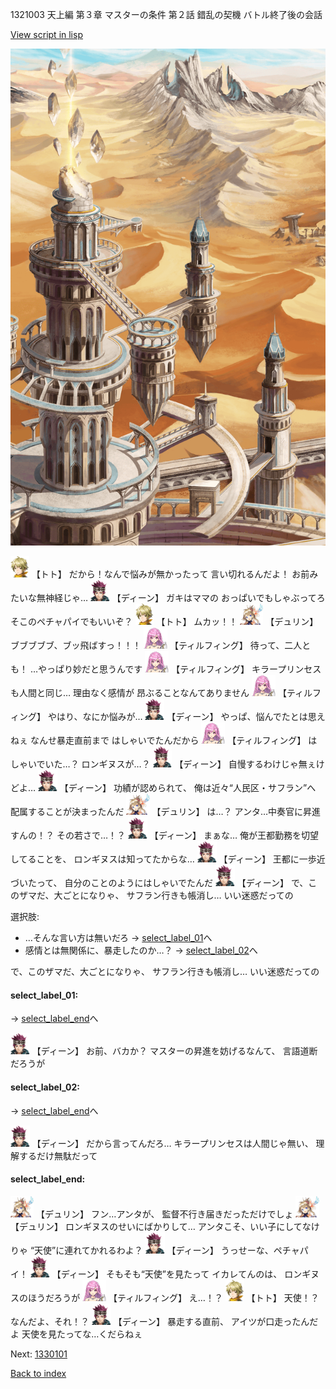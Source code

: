 1321003 天上編 第３章 マスターの条件 第２話 錯乱の契機 バトル終了後の会話

[View script in lisp](../scripts/1321003.txt)

![desert_hill.png](../images/backgrounds/desert_hill.png)

<img src="../images/units/4.png" alt="4.png" height="34"/>
【トト】
だから！なんで悩みが無かったって
言い切れるんだよ！
お前みたいな無神経じゃ…

<img src="../images/units/6.png" alt="6.png" height="34"/>
【ディーン】
ガキはママの
おっぱいでもしゃぶってろ
そこのペチャパイでもいいぞ？

<img src="../images/units/4.png" alt="4.png" height="34"/>
【トト】
ムカッ！！

<img src="../images/units/0.png" alt="0.png" height="34"/>
【デュリン】
ブブブブブ、ブッ飛ばすっ！！！

<img src="../images/units/24.png" alt="24.png" height="34"/>
【ティルフィング】
待って、二人とも！
…やっぱり妙だと思うんです

<img src="../images/units/24.png" alt="24.png" height="34"/>
【ティルフィング】
キラープリンセスも人間と同じ…
理由なく感情が
昂ぶることなんてありません

<img src="../images/units/24.png" alt="24.png" height="34"/>
【ティルフィング】
やはり、なにか悩みが…

<img src="../images/units/6.png" alt="6.png" height="34"/>
【ディーン】
やっぱ、悩んでたとは思えねぇ
なんせ暴走直前まで
はしゃいでたんだから

<img src="../images/units/24.png" alt="24.png" height="34"/>
【ティルフィング】
はしゃいでいた…？
ロンギヌスが…？

<img src="../images/units/6.png" alt="6.png" height="34"/>
【ディーン】
自慢するわけじゃ無ぇけどよ…

<img src="../images/units/6.png" alt="6.png" height="34"/>
【ディーン】
功績が認められて、
俺は近々“人民区・サフラン”へ
配属することが決まったんだ

<img src="../images/units/0.png" alt="0.png" height="34"/>
【デュリン】
は…？
アンタ…中奏官に昇進すんの！？
その若さで…！？

<img src="../images/units/6.png" alt="6.png" height="34"/>
【ディーン】
まぁな…
俺が王都勤務を切望してることを、
ロンギヌスは知ってたからな…

<img src="../images/units/6.png" alt="6.png" height="34"/>
【ディーン】
王都に一歩近づいたって、
自分のことのようにはしゃいでたんだ

<img src="../images/units/6.png" alt="6.png" height="34"/>
【ディーン】
で、このザマだ、大ごとになりゃ、
サフラン行きも帳消し…
いい迷惑だっての

選択肢:
- …そんな言い方は無いだろ → [select_label_01](#select_label_01)へ
- 感情とは無関係に、暴走したのか…？ → [select_label_02](#select_label_02)へ

で、このザマだ、大ごとになりゃ、
サフラン行きも帳消し…
いい迷惑だっての

#### select_label_01:
 → [select_label_end](#select_label_end)へ

<img src="../images/units/6.png" alt="6.png" height="34"/>
【ディーン】
お前、バカか？
マスターの昇進を妨げるなんて、
言語道断だろうが

#### select_label_02:
 → [select_label_end](#select_label_end)へ

<img src="../images/units/6.png" alt="6.png" height="34"/>
【ディーン】
だから言ってんだろ…
キラープリンセスは人間じゃ無い、
理解するだけ無駄だって

#### select_label_end:

<img src="../images/units/0.png" alt="0.png" height="34"/>
【デュリン】
フン…アンタが、
監督不行き届きだっただけでしょ

<img src="../images/units/0.png" alt="0.png" height="34"/>
【デュリン】
ロンギヌスのせいにばかりして…
アンタこそ、いい子にしてなけりゃ
“天使”に連れてかれるわよ？

<img src="../images/units/6.png" alt="6.png" height="34"/>
【ディーン】
うっせーな、ペチャパイ！

<img src="../images/units/6.png" alt="6.png" height="34"/>
【ディーン】
そもそも“天使”を見たって
イカレてんのは、
ロンギヌスのほうだろうが

<img src="../images/units/24.png" alt="24.png" height="34"/>
【ティルフィング】
え…！？

<img src="../images/units/4.png" alt="4.png" height="34"/>
【トト】
天使！？
なんだよ、それ！？

<img src="../images/units/6.png" alt="6.png" height="34"/>
【ディーン】
暴走する直前、
アイツが口走ったんだよ
天使を見たってな…くだらねぇ

Next: [1330101](1330101.md)

[Back to index](index.md)
